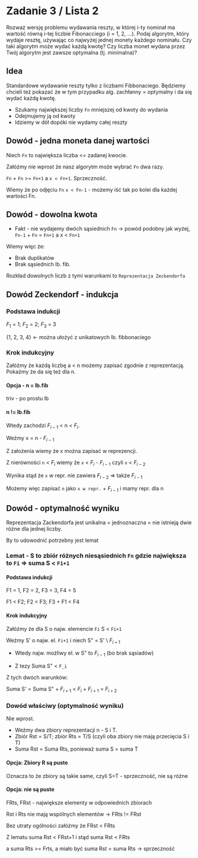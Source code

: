 # Zadanie 3 / Lista 2

Rozważ wersję problemu wydawania reszty, w której i-ty nominał ma wartość równą i-tej liczbie Fibonacciego (i = 1, 2, ...). 
Podaj algorytm, który wydaje resztę, używając co najwyżej jednej monety każdego nominału. 
Czy taki algorytm może wydać każdą kwotę? 
Czy liczba monet wydana przez Twój algorytm jest zawsze optymalna (tj. minimalna)?

## Idea

Standardowe wydawanie reszty tylko z liczbami Fibbonaciego. Będziemy chcieli też
pokazać że w tym przypadku alg. zachłanny = optymalny i da się wydać każdą kwotę.

- Szukamy największej liczby `Fn` mniejszej od kwoty do wydania
- Odejmujemy ją od kwoty
- Idziemy w dół dopóki nie wydamy całej reszty

## Dowód - jedna moneta danej wartości

Niech `Fn` to największa liczba <= zadanej kwocie.

Załóżmy nie wprost że nasz algorytm może wybrać `Fn` dwa razy. 

`Fn` + `Fn` >= `Fn+1` a `x < Fn+1`. Sprzeczność.

Wiemy że po odjęciu `Fn` `x < Fn-1` - możemy iść tak po kolei dla każdej wartości Fn.

## Dowód - dowolna kwota

- Fakt - nie wydajemy dwóch sąsiednich `Fn` -> powód podobny jak wyżej, 
`Fn-1` + `Fn` = `Fn+1` a x < `Fn+1`

Wiemy więc że:
- Brak duplikatów
- Brak sąsiednich lb. fib.

Rozkład dowolnych liczb z tymi warunkami to `Reprezentacja Zeckendorfa`

## Dowód Zeckendorf - indukcja

### Podstawa indukcji

$F_1$ = 1; $F_2$ = 2; $F_3$ = 3

{1, 2, 3, 4} <- można ułożyć z unikatowych lb. fibbonaciego

### Krok indukcyjny

Załóżmy że każdą liczbę a < n możemy zapisać zgodnie z reprezentacją. 
Pokażmy że da się też dla n.

#### Opcja - n = lb.fib

triv - po prostu lb

#### n != lb.fib

Wtedy zachodzi $F_{i-1}$ < n < $F_i$.

Weźmy x = n - $F_{i-1}$

Z założenia wiemy że x można zapisać w reprezencji.

Z nierówności `n` < $F_i$ wiemy że `x` < $F_i$ - $F_{i-1}$ czyli `x` < $F_{i-2}$

Wynika stąd że `x` w repr. nie zawiera $F_{i-2}$ => także $F_{i-1}$

Możemy więc zapisać `n` jako `x w repr.` + $F_{i-1}$ i mamy repr. dla n

## Dowód - optymalność wyniku

Reprezentacja Zackendorfa jest unikalna = jednoznaczna = nie istnieją dwie różne
dla jednej liczby.

By to udowodnić potrzebny jest lemat

### Lemat - S to zbiór różnych niesąsiednich `Fn` gdzie największa to `Fi` => suma S < `Fi+1`

#### Podstawa indukcji

F1 = 1, F2 = 2, F3 = 3, F4 = 5

F1 < F2; F2 < F3; F3 + F1 < F4

#### Krok indukcyjny
Załóżmy że dla S o najw. elemencie `Fi` S < `Fi+1`

Weźmy S' o najw. el. `Fi+1` i niech S" = S' \ $F_{i+1}$

- Wtedy najw. możliwy el. w S" to $F_{i-1}$ (bo brak sąsiadów)

- Z tezy Suma S" < `F_i`

Z tych dwóch warunków:

Suma S' = Suma S" + $F_{i+1}$ < $F_i$ + $F_{i+1}$ = $F_{i+2}$

### Dowód właściwy (optymalność wyniku)

Nie wprost.

- Weźmy dwa zbiory reprezentacji n - S i T.
- Zbiór Rst = S/T; zbiór Rts = T/S  (czyli oba zbiory nie mają przecięcia S i T)
- Suma Rst = Suma Rts, ponieważ suma S = suma T

#### Opcja: Zbiory R są puste

Oznacza to że zbiory są takie same, czyli S=T - sprzeczność, nie są różne

#### Opcja: nie są puste

FRts, FRst - największe elementy w odpowiednich zbiorach

Rst i Rts nie mają wspólnych elementów -> FRts != FRst

Bez utraty ogólności załóżmy że FRst < FRts

Z lematu suma Rst < FRst+1 i stąd suma Rst < FRts

a suma Rts >= Frts, a miało być suma Rst = suma Rts -> sprzeczność